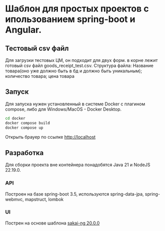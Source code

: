 Шаблон для простых проектов с ипользованием spring-boot и Angular.
====================================================================

## Тестовый csv файл 

Для загрузки тестовых ЦМ, он подходит для двух форм. в корне лежит готовый csv файл goods_receipt_test.csv.
Структура файла: Название товара(оно уже должно быть в бд и должно быть уникальным); количество товара; цена товара

## Запуск

Для запуска нужен установленный в системе Docker с плагином compose, либо для Windows/MacOS - Docker Desktop.

```sh
cd docker
docker compose build
docker compose up
```
Открыть брауер по ссылке [http://localhost](http://localhost])

## Разработка
Для сборки проекта вне контейнера понадобятся Java 21 и NodeJS 22.19.0.
### API
Построен на базе spring-boot 3.5, используются spring-data-jpa, spring-webmvc, mapstruct, lombok
### UI
Пострен на основе шаблона [sakai-ng 20.0.0](https://github.com/primefaces/sakai-ng)
